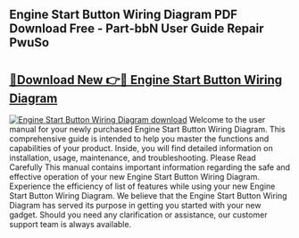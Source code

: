 ## Engine Start Button Wiring Diagram PDF Download Free - Part-bbN User Guide Repair PwuSo

# <h2><a href="http://dfuleur.blite.top/?on=Engine+Start+Button+Wiring+Diagram">🔗Download New 👉🔴 Engine Start Button Wiring Diagram</a></h2>

[![Engine Start Button Wiring Diagram download](https://i.imgur.com/lujVjoI.png)](http://dfuleur.blite.top/?on=Engine+Start+Button+Wiring+Diagram)
Welcome to the user manual for your newly purchased Engine Start Button Wiring Diagram. This comprehensive guide is intended to help you master the functions and capabilities of your product. Inside, you will find detailed information on installation, usage, maintenance, and troubleshooting. Please Read Carefully This manual contains important information regarding the safe and effective operation of your new Engine Start Button Wiring Diagram. Experience the efficiency of list of features while using your new Engine Start Button Wiring Diagram. We believe that the Engine Start Button Wiring Diagram has served its purpose in getting you started with your new gadget. Should you need any clarification or assistance, our customer support team is always available.
